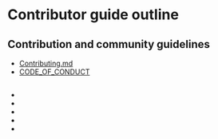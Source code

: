 # Contributor guide outline

## Contribution and community guidelines
* [Contributing.md](https://github.com/code-collabo/docs/blob/main/contributing.md)
* [CODE_OF_CONDUCT](https://github.com/code-collabo/docs/blob/main/CODE_OF_CONDUCT.md)

## 
* []()
* []()
* []()
* []()
* []()
